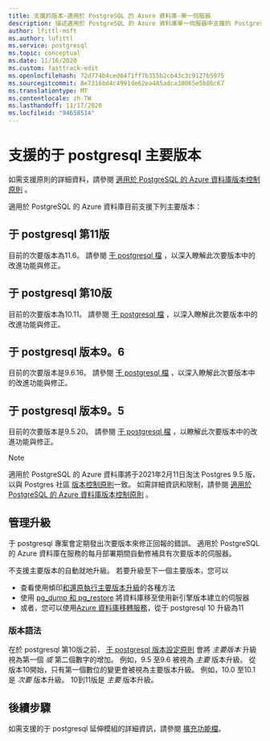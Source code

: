 ```yaml
---
title: 支援的版本-適用於 PostgreSQL 的 Azure 資料庫-單一伺服器
description: 描述適用於 PostgreSQL 的 Azure 資料庫單一伺服器中支援的 Postgres 主要和次要版本。
author: lfittl-msft
ms.author: lufittl
ms.service: postgresql
ms.topic: conceptual
ms.date: 11/16/2020
ms.custom: fasttrack-edit
ms.openlocfilehash: 72d774b4ced6471ff7b355b2cb43c3c9127b5975
ms.sourcegitcommit: 8e7316bd4c4991de62ea485adca30065e5b86c67
ms.translationtype: MT
ms.contentlocale: zh-TW
ms.lasthandoff: 11/17/2020
ms.locfileid: "94658514"
---
```

# <a name="supported-postgresql-major-versions"></a>支援的于 postgresql 主要版本

如需支援原則的詳細資料，請參閱 [適用於 PostgreSQL 的 Azure 資料庫版本控制原則](concepts-version-policy.md) 。

適用於 PostgreSQL 的 Azure 資料庫目前支援下列主要版本：

## <a name="postgresql-version-11"></a>于 postgresql 第11版
目前的次要版本為11.6。 請參閱 [于 postgresql 檔](https://www.postgresql.org/docs/11/static/release-11-6.html) ，以深入瞭解此次要版本中的改進功能與修正。

## <a name="postgresql-version-10"></a>于 postgresql 第10版
目前的次要版本為10.11。 請參閱 [于 postgresql 檔](https://www.postgresql.org/docs/10/static/release-10-11.html) ，以深入瞭解此次要版本中的改進功能與修正。

## <a name="postgresql-version-96"></a>于 postgresql 版本9。6
目前的次要版本是9.6.16。 請參閱 [于 postgresql 檔](https://www.postgresql.org/docs/9.6/static/release-9-6-16.html) ，以深入瞭解此次要版本中的改進功能與修正。

## <a name="postgresql-version-95"></a>于 postgresql 版本9。5
目前的次要版本是9.5.20。 請參閱 [于 postgresql 檔](https://www.postgresql.org/docs/9.5/static/release-9-5-20.html) ，以瞭解此次要版本中的改進功能與修正。

> [!NOTE]
> 適用於 PostgreSQL 的 Azure 資料庫將于2021年2月11日淘汰 Postgres 9.5 版，以與 Postgres 社區 [版本控制原則](https://www.postgresql.org/support/versioning/)一致。 如需詳細資訊和限制，請參閱 [適用於 PostgreSQL 的 Azure 資料庫版本控制原則](concepts-version-policy.md) 。

## <a name="managing-upgrades"></a>管理升級
于 postgresql 專案會定期發出次要版本來修正回報的錯誤。 適用於 PostgreSQL 的 Azure 資料庫在服務的每月部署期間自動修補具有次要版本的伺服器。 

不支援主要版本的自動就地升級。 若要升級至下一個主要版本，您可以 
   * 查看使用傾印[和還原執行主要版本升級](./how-to-upgrade-using-dump-and-restore.md)的各種方法
   * 使用 [pg_dump 和 pg_restore](./howto-migrate-using-dump-and-restore.md) 將資料庫移至使用新引擎版本建立的伺服器
   * 或者，您可以使用[Azure 資料庫移轉服務](..\dms\tutorial-azure-postgresql-to-azure-postgresql-online-portal.md)，從于 postgresql 10 升級為11

### <a name="version-syntax"></a>版本語法
在於 postgresql 第10版之前， [于 postgresql 版本設定原則](https://www.postgresql.org/support/versioning/) 會將 _主要版本_ 升級視為第一個 _或_ 第二個數字的增加。 例如，9.5 至9.6 被視為 _主要_ 版本升級。 從版本10開始，只有第一個數位的變更會被視為主要版本升級。 例如，10.0 至10.1 是 _次要_ 版本升級。 10到11版是 _主要_ 版本升級。

## <a name="next-steps"></a>後續步驟
如需支援的于 postgresql 延伸模組的詳細資訊，請參閱 [擴充功能檔](concepts-extensions.md)。

